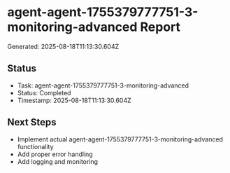 # agent-agent-1755379777751-3-monitoring-advanced Report

Generated: 2025-08-18T11:13:30.604Z

## Status
- Task: agent-agent-1755379777751-3-monitoring-advanced
- Status: Completed
- Timestamp: 2025-08-18T11:13:30.604Z

## Next Steps
- Implement actual agent-agent-1755379777751-3-monitoring-advanced functionality
- Add proper error handling
- Add logging and monitoring

